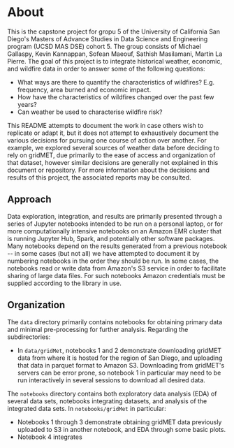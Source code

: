 # About

This is the capstone project for gropu 5 of the University of California San Diego's Masters of Advance Studies in Data Science and Engineering program (UCSD MAS DSE) cohort 5. 
The group consists of Michael Gallaspy, Kevin Kannappan, Sofean Maeouf, Sathish Masilamani, Martin La Pierre.
The goal of this project is to integrate historical weather, economic, and wildfire data in order to answer some of the following questions:

* What ways are there to quantify the characteristics of wildfires? E.g. frequency, area burned and economic impact.
* How have the characteristics of wildfires changed over the past few years?
* Can weather be used to characterise wildfire risk?

This README attempts to document the work in case others wish to replicate or adapt it, but it does not attempt to exhaustively document the various decisions for pursuing one course of action over another. For example, we explored several sources of weather data before deciding to rely on gridMET, due primarily to the ease of access and organization of that dataset, however similar decisions are generally not explained in this document or repository. For more information about the decisions and results of this project, the associated reports may be consulted.

## Approach

Data exploration, integration, and results are primarily presented through a series of Jupyter notebooks intended to be run on a personal laptop, or for more computationally intensive notebooks on an Amazon EMR cluster that is running Jupyter Hub, Spark, and potentially other software packages.
Many notebooks depend on the results generated from a previous notebook -- in some cases (but not all) we have attempted to document it by numbering notebooks in the order they should be run.
In some cases, the notebooks read or write data from Amazon's S3 service in order to facilitate sharing of large data files.
For such notebooks Amazon credentials must be supplied according to the library in use.

## Organization

The `data` directory primarily contains notebooks for obtaining primary data and minimal pre-processing for further analysis. Regarding the subdirectories:

* In `data/gridMet`, notebooks 1 and 2 demonstrate downloading gridMET data from where it is hosted for the region of San Diego, and uploading that data in parquet format to Amazon S3.
  Downloading from gridMET's servers can be error prone, so notebook 1 in particular may need to be run interactively in several sessions to download all desired data.


The `notebooks` directory contains both exploratory data analysis (EDA) of several data sets, notebooks integrating datasets, and analysis of the integrated data sets. In `notebooks/gridMet` in particular:

* Notebooks 1 through 3 demonstrate obtaining gridMET data previously uploaded to S3 in another notebook, and EDA through some basic plots.
* Notebook 4 integrates